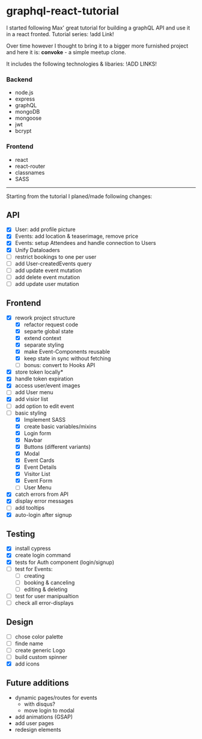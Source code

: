# graphql-react-tutorial

I started following Max' great tutorial for building a graphQL API and use it in a react fronted. Tutorial series: !add Link!

Over time however I thought to bring it to a bigger more furnished project and here it is: **convoke** - a simple meetup clone.

It includes the following technologies & libaries:
!ADD LINKS!

### Backend

- node.js
- express
- graphQL
- mongoDB
- mongoose
- jwt
- bcrypt

### Frontend

- react
- react-router
- classnames
- SASS

---

Starting from the tutorial I planed/made following changes:

## API

- [x] User: add profile picture
- [x] Events: add location & teaserimage, remove price
- [x] Events: setup Attendees and handle connection to Users
- [x] Unify Dataloaders
- [ ] restrict bookings to one per user
- [ ] add User-createdEvents query
- [ ] add update event mutation
- [ ] add delete event mutation
- [ ] add update user mutation

## Frontend

- [x] rework project structure
  - [x] refactor request code
  - [x] separte global state
  - [x] extend context
  - [x] separate styling
  - [x] make Event-Components reusable
  - [x] keep state in sync without fetching
  - [ ] bonus: convert to Hooks API
- [x] store token locally\*
- [x] handle token expiration
- [x] access user/event images
- [ ] add User menu
- [x] add visior list
- [ ] add option to edit event
- [ ] basic styling
  - [x] Implement SASS
  - [x] create basic variables/mixins
  - [x] Login form
  - [x] Navbar
  - [x] Buttons (different variants)
  - [x] Modal
  - [x] Event Cards
  - [x] Event Details
  - [x] Visitor List
  - [x] Event Form
  - [ ] User Menu
- [x] catch errors from API
- [x] display error messages
- [ ] add tooltips
- [x] auto-login after signup

## Testing

- [x] install cypress
- [x] create login command
- [x] tests for Auth component (login/signup)
- [ ] test for Events:
  - [ ] creating
  - [ ] booking & canceling
  - [ ] editing & deleting
- [ ] test for user manipualtion
- [ ] check all error-displays

## Design

- [ ] chose color palette
- [ ] finde name
- [ ] create generic Logo
- [ ] build custom spinner
- [x] add icons

## Future additions

- dynamic pages/routes for events
  - with disqus?
  - move login to modal
- add animations (GSAP)
- add user pages
- redesign elements
